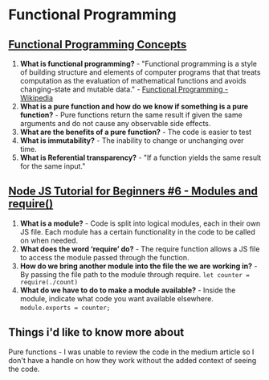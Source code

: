 # Functional Programming

## [Functional Programming Concepts](https://medium.com/the-renaissance-developer/concepts-of-functional-programming-in-javascript-6bc84220d2aa)

1. **What is functional programming?** - "Functional programming is a style of building structure and elements of computer programs that that treats computation as the evaluation of mathematical functions and avoids changing-state and mutable data." - [Functional Programming - Wikipedia](https://en.wikipedia.org/wiki/Functional_programming)
2. **What is a pure function and how do we know if something is a pure function?** - Pure functions return the same result if given the same arguments and do not cause any observable side effects.
3. **What are the benefits of a pure function?** - The code is easier to test
4. **What is immutability?** - The inability to change or unchanging over time.
5. **What is Referential transparency?** - "If a function yields the same result for the same input."

## [Node JS Tutorial for Beginners #6 - Modules and require()](https://youtu.be/xHLd36QoS4k)

1. **What is a module?** - Code is split into logical modules, each in their own JS file. Each module has a certain functionality in the code to be called on when needed.
2. **What does the word ‘require’ do?** - The require function allows a JS file to access the module passed through the function.
3. **How do we bring another module into the file the we are working in?** - By passing the file path to the module through require. `let counter = require(./count)`
4. **What do we have to do to make a module available?** - Inside the module, indicate what code you want available elsewhere.  `module.exports = counter;`

## Things i'd like to know more about

Pure functions - I was unable to review the code in the medium article so I don't have a handle on how they work without the added context of seeing the code.
